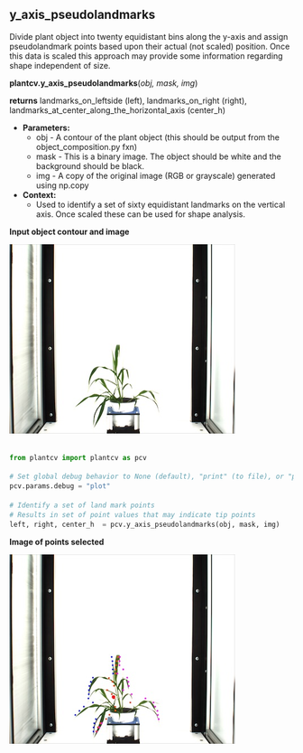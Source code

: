 ## y_axis_pseudolandmarks

Divide plant object into twenty equidistant bins along the y-axis and assign pseudolandmark points based upon their 
actual (not scaled) position. Once this data is scaled this approach may provide some information regarding shape 
independent of size.

**plantcv.y_axis_pseudolandmarks**(*obj, mask, img*)

**returns** landmarks_on_leftside (left), landmarks_on_right (right), landmarks_at_center_along_the_horizontal_axis (center_h)

- **Parameters:**
    - obj - A contour of the plant object (this should be output from the object_composition.py fxn)
    - mask - This is a binary image. The object should be white and the background should be black.
    - img - A copy of the original image (RGB or grayscale) generated using np.copy
- **Context:**
    - Used to identify a set of sixty equidistant landmarks on the vertical axis. Once scaled these can be used for shape analysis.
    
**Input object contour and image**

![Screenshot](img/documentation_images/y_axis_pseudolandmarks/ypl_example_image.jpg)

```python

from plantcv import plantcv as pcv

# Set global debug behavior to None (default), "print" (to file), or "plot" (Jupyter Notebooks or X11)
pcv.params.debug = "plot"

# Identify a set of land mark points
# Results in set of point values that may indicate tip points
left, right, center_h  = pcv.y_axis_pseudolandmarks(obj, mask, img)
```

**Image of points selected**

![Screenshot](img/documentation_images/y_axis_pseudolandmarks/yap_output.jpg)
